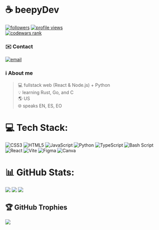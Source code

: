 # ☕ beepyDev

[<img alt="followers" title="Follow me on Github" src="https://img.shields.io/github/followers/beepyDev?color=blue&style=for-the-badge&label=Followers"/>](#)
[<img alt="profile views" title="Views on my profile" src="https://komarev.com/ghpvc/?username=beepyDev&color=blue&style=for-the-badge"/>](#)<br>
<a href="https://www.codewars.com/users/beepyDev" target="_blank"><img alt="codewars rank" title="My CodeWars profile" src="https://www.codewars.com/users/beepyDev/badges/large?logo=false"/></a>

### ✉️ Contact
[![email](https://img.shields.io/badge/Email-white?logo=gmail&logoColor=black&style=for-the-badge)](mailto:beepydev@proton.me) 

### ℹ️ About me
> 💻 fullstack web (React & Node.js) + Python<br>💡 learning Rust, Go, and C<br>🌎 US<br>🌐 speaks EN, ES, EO


# 💻 Tech Stack:
![CSS3](https://img.shields.io/badge/css3-%231572B6.svg?style=for-the-badge&logo=css3&logoColor=white) ![HTML5](https://img.shields.io/badge/html5-%23E34F26.svg?style=for-the-badge&logo=html5&logoColor=white) ![JavaScript](https://img.shields.io/badge/javascript-%23323330.svg?style=for-the-badge&logo=javascript&logoColor=%23F7DF1E) ![Python](https://img.shields.io/badge/python-3670A0?style=for-the-badge&logo=python&logoColor=ffdd54) ![TypeScript](https://img.shields.io/badge/typescript-%23007ACC.svg?style=for-the-badge&logo=typescript&logoColor=white) ![Bash Script](https://img.shields.io/badge/bash_script-%23121011.svg?style=for-the-badge&logo=gnu-bash&logoColor=white) ![React](https://img.shields.io/badge/react-%2320232a.svg?style=for-the-badge&logo=react&logoColor=%2361DAFB) ![Vite](https://img.shields.io/badge/vite-%23646CFF.svg?style=for-the-badge&logo=vite&logoColor=white) ![Figma](https://img.shields.io/badge/figma-%23F24E1E.svg?style=for-the-badge&logo=figma&logoColor=white) ![Canva](https://img.shields.io/badge/Canva-%2300C4CC.svg?style=for-the-badge&logo=Canva&logoColor=white)
# 📊 GitHub Stats:
![](https://github-readme-stats.vercel.app/api?username=beepyDev&theme=dark&hide_border=false&include_all_commits=true&count_private=false)
![](https://nirzak-streak-stats.vercel.app/?user=beepyDev&theme=dark&hide_border=false)
![](https://github-readme-stats.vercel.app/api/top-langs/?username=beepyDev&theme=dark&hide_border=false&include_all_commits=true&count_private=false)

## 🏆 GitHub Trophies
![](https://github-profile-trophy.vercel.app/?username=beepyDev&theme=github_dark&margin-w=4)



<!--

My readme was made with GPRM :D
https://gprm.itsvg.in

-->
